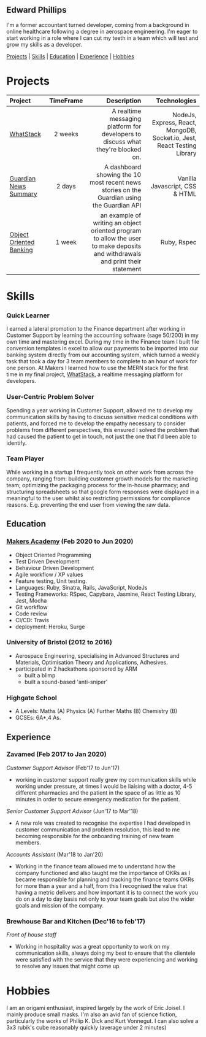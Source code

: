 ## Edward Phillips

I'm a former accountant turned developer, coming from a background in online healthcare following a degree in aerospace engineering. I'm eager to start working in a role where I can cut my teeth in a team which will test and grow my skills as a developer.

[Projects](#projects) | [Skills](#skills) | [Education](#education) | [Experience](#experience) | [Hobbies](#hobbies)

# Projects

|Project|TimeFrame|Description|Technologies|
|:-------|:---------:|------------:|------:|
|[WhatStack](https://github.com/FayeCarter/WhatStack)|2 weeks|A realtime messaging platform for developers to discuss what they're blocked on.| NodeJs, Express, React, MongoDB, Socket<span></span>.io, Jest, React Testing Library|
|[Guardian News Summary](https://github.com/Edward-Phillips/news-summary-challenge)|2 days| A dashboard showing the 10 most recent news stories on the Guardian using the Guardian API| Vanilla Javascript, CSS & HTML|
|[Object Oriented Banking](https://github.com/Edward-Phillips/bank_tech_test_ruby)|1 week|an example of writing an object oriented program to allow the user to make deposits and withdrawals and print their statement|Ruby, Rspec|

# Skills

### Quick Learner
I earned a lateral promotion to the Finance department after working in Customer Support by learning the accounting software (sage 50/200) in my own time and mastering excel. 
During my time in the Finance team I built file conversion templates in excel to allow our payments to be imported into our banking system directly from our accounting system, which turned a weekly task that took a day for 3 team members to complete to an hour of work for one person. At Makers I learned how to use the MERN stack for the first time in my final project, [WhatStack](#projects), a realtime messaging platform for developers.

### User-Centric Problem Solver
Spending a year working in Customer Support, allowed me to develop my communication skills by having to discuss sensitive medical conditions with patients, and forced me to develop the empathy necessary to consider problems from different perspectives, this ensured I solved the problem that had caused the patient to get in touch, not just the one that I'd been able to identify.

### Team Player
While working in a startup I frequently took on other work from across the company, ranging from: building customer growth models for the marketing team; optimizing the packaging process for the in-house pharmacy; and structuring spreadsheets so that google form responses were displayed in a meaningful to the user whilst also restricting permissions for compliance reasons. E.g. preventing the end user from viewing the raw data.


## Education

### [Makers Academy](https://makers.tech/) (Feb 2020 to Jun 2020)

- Object Oriented Programming
- Test Driven Development
- Behaviour Driven Development
- Agile workflow / XP values
- Feature testing, Unit testing.
- Languages: Ruby, Sinatra, Rails, JavaScript, NodeJs
- Testing Frameworks: RSpec, Capybara, Jasmine, React Testing Library, Jest, Mocha
- Git workflow
- Code review
- CI/CD: Travis
- deployment: Heroku, Surge

### University of Bristol (2012 to 2016)

- Aerospace Engineering, specialising in Advanced Structures and Materials, Optimisation Theory and Applications, Adhesives.
- participated in 2 hackathons sponsored by ARM
  - built a blimp
  - built a sound-based 'anti-sniper'
 
### Highgate School

- A Levels: Maths (A) Physics (A) Further Maths (B) Chemistry (B)
- GCSEs: 6A*,4 As.

## Experience

### **Zavamed** (Feb 2017 to Jan 2020)    

*Customer Support Advisor*  (Feb'17 to Jun'17)
- working in customer support really grew my communication skills while working under pressure, at times I would be liaising with a doctor, 4-5 different pharmacies and the patient in the space of as little as 10 minutes in order to secure emergency medication for the patient.

*Senior Customer Support Advisor* (Jun'17 to Mar'18)
- A new role was created to recognise the expertise I had developed in customer communication and problem resolution, this lead to me becoming responsible for the onboarding training of new team members.

*Accounts Assistant* (Mar'18 to Jan'20)
- Working in the finance team allowed me to understand how the company functioned and also taught me the importance of OKRs as I became responsible for planning and tracking the finance teams OKRs for more than a year and a half, from this I recognised the value that having a metric delivers and how important it is to connect the work you do on a day to day basis not only to your team goals but also the wider goals and mission of the company.

### **Brewhouse Bar and Kitchen** (Dec'16 to feb'17)   
*Front of house staff*  
- Working in hospitality was a great opportunity to work on my communication skills, always doing my best to ensure that the clientele were satisfied with the service that they were experiencing and working to resolve any issues that might come up

# Hobbies
I am an origami enthusiast, inspired largely by the work of Eric Joisel. I mainly produce small masks.
I'm also an avid fan of science fiction, particularly the works of Philip K. Dick and Kurt Vonnegut.
I can also solve a 3x3 rubik's cube reasonably quickly (average under 2 minutes)
